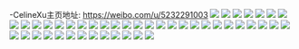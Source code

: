 -CelineXu主页地址: https://weibo.com/u/5232291003 
![](https://wx4.sinaimg.cn/mw2000/005I69Unly1h8wsbw9nx6j32c02eeqv8.jpg) 
![](https://wx4.sinaimg.cn/mw2000/005I69Unly1h8ws8qrsr3j32c02c0e83.jpg) 
![](https://wx4.sinaimg.cn/mw2000/005I69Unly1h8wsc35jmaj32c02c0kjo.jpg) 
![](https://wx4.sinaimg.cn/mw2000/005I69Unly1h8wsciwjm2j32c02c0kjo.jpg) 
![](https://wx4.sinaimg.cn/mw2000/005I69Unly1h8wsctt1d8j32c02cie84.jpg) 
![](https://wx4.sinaimg.cn/mw2000/005I69Unly1h8vovwf4isj31r02r17wj.jpg) 
![](https://wx4.sinaimg.cn/mw2000/005I69Unly1h8vn3xfzlfj31pr340u0y.jpg) 
![](https://wx4.sinaimg.cn/mw2000/005I69Unly1h8vn3ziazyj31pv340b2a.jpg) 
![](https://wx4.sinaimg.cn/mw2000/005I69Unly1h8vn3vdciij31rf340u0x.jpg) 
![](https://wx4.sinaimg.cn/mw2000/005I69Unly1h8vn40jzv3j31q3340kjl.jpg) 
![](https://wx4.sinaimg.cn/mw2000/005I69Unly1h8pf6af4cqj31on340x6p.jpg) 
![](https://wx4.sinaimg.cn/mw2000/005I69Unly1h8pf656kqej31pv340x6r.jpg) 
![](https://wx4.sinaimg.cn/mw2000/005I69Unly1h8pf6mlyc7j31p73407wk.jpg) 
![](https://wx4.sinaimg.cn/mw2000/005I69Unly1h8pf6u2lbsj31pf3407wi.jpg) 
![](https://wx4.sinaimg.cn/mw2000/005I69Unly1h8pf709p4zj31pn340u0x.jpg) 
![](https://wx4.sinaimg.cn/mw2000/005I69Unly1h8bghkq4uoj31qj3401ky.jpg) 
![](https://wx4.sinaimg.cn/mw2000/005I69Unly1h8bghhsxqjj31pv3407wi.jpg) 
![](https://wx4.sinaimg.cn/mw2000/005I69Unly1h8bghpe7s0j31r1340kjm.jpg) 
![](https://wx4.sinaimg.cn/mw2000/005I69Unly1h8bghmv97mj31r1340npe.jpg) 
![](https://wx4.sinaimg.cn/mw2000/005I69Unly1h8bghnpyo5j31pz340e82.jpg) 
![](https://wx4.sinaimg.cn/mw2000/005I69Unly1h8bghokjj1j31q7340b2a.jpg) 
![](https://wx4.sinaimg.cn/mw2000/005I69Unly1h8bghqkz6wj31qj340hdu.jpg) 
![](https://wx4.sinaimg.cn/mw2000/005I69Unly1h8bghltz4yj31r0340x6q.jpg) 
![](https://wx4.sinaimg.cn/mw2000/005I69Unly1h88bqtr11zj315p23vtz2.jpg) 
![](https://wx4.sinaimg.cn/mw2000/005I69Unly1h88bquy2dzj315q23vtt5.jpg) 
![](https://wx4.sinaimg.cn/mw2000/005I69Unly1h88bqt3pvnj315y23vng3.jpg) 
![](https://wx4.sinaimg.cn/mw2000/005I69Unly1h88bqvk3cwj315u23vtyv.jpg) 
![](https://wx4.sinaimg.cn/mw2000/005I69Unly1h7e9dwawtrj318h272nhy.jpg) 
![](https://wx4.sinaimg.cn/mw2000/005I69Unly1h7e9dy6a4wj31pn3401ky.jpg) 
![](https://wx4.sinaimg.cn/mw2000/005I69Unly1h7e9dzogo8j31pv340kjl.jpg) 
![](https://wx4.sinaimg.cn/mw2000/005I69Unly1h7e9e0v4vaj31pb340b29.jpg) 
![](https://wx4.sinaimg.cn/mw2000/005I69Unly1h7e9e205n5j31r1340e81.jpg) 
![](https://wx4.sinaimg.cn/mw2000/005I69Unly1h761reaqwjj31r1340u0y.jpg) 
![](https://wx4.sinaimg.cn/mw2000/005I69Unly1h761rf8opsj31r1340u0y.jpg) 
![](https://wx4.sinaimg.cn/mw2000/005I69Unly1h761rg6rj7j31r1340npe.jpg) 
![](https://wx4.sinaimg.cn/mw2000/005I69Unly1h761rdcdyij31qj340e83.jpg) 
![](https://wx4.sinaimg.cn/mw2000/005I69Unly1h761rh92kgj31pz340b29.jpg) 
![](https://wx4.sinaimg.cn/mw2000/005I69Unly1h761rhvfysj31qr340kjl.jpg) 
![](https://wx4.sinaimg.cn/mw2000/005I69Unly1h5atzl7rrpj31r13401ky.jpg) 
![](https://wx4.sinaimg.cn/mw2000/005I69Unly1h5atzjyxpbj31pz340hdu.jpg) 
![](https://wx4.sinaimg.cn/mw2000/005I69Unly1h5atzm7c1kj31qj340e81.jpg) 
![](https://wx4.sinaimg.cn/mw2000/005I69Unly1h5atzn8go5j31pz3407wh.jpg) 
![](https://wx4.sinaimg.cn/mw2000/005I69Unly1h5atzopxk6j31qn340u0x.jpg) 
![](https://wx4.sinaimg.cn/mw2000/005I69Unly1h5atzqf49dj31qr340x6p.jpg) 
![](https://wx4.sinaimg.cn/mw2000/005I69Unly1h5atzs8o1xj31qz340qv5.jpg) 
